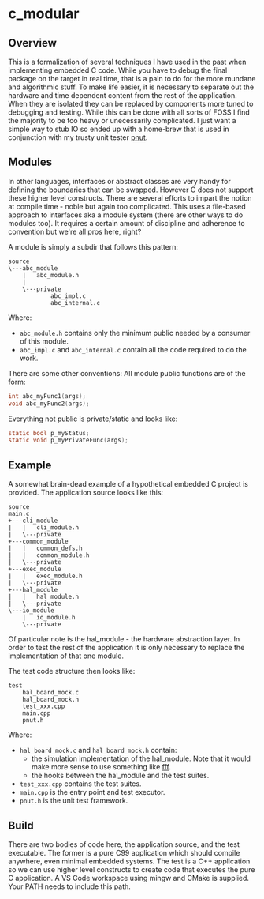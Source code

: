 # c_modular

## Overview
This is a formalization of several techniques I have used in the past when implementing embedded C code.
While you have to debug the final package on the target in real time, that is a pain to do for the more
mundane and algorithmic stuff. To make life easier, it is necessary to separate out the hardware and time
dependent content from the rest of the application. When they are isolated they can be replaced by components
more tuned to debugging and testing. While this can be done with all sorts of FOSS I find the majority to be
too heavy or unecessarily complicated. I just want a simple way to stub IO so ended up with a home-brew that
is used in conjunction with my trusty unit tester [pnut](https://github.com/cepthomas/pnut).

## Modules
In other languages, interfaces or abstract classes are very handy for defining the boundaries that can be 
swapped. However C does not support these higher level constructs. There are several efforts to impart the
notion at compile time - noble but again too complicated. This uses a file-based approach to interfaces
aka a module system (there are other ways to do modules too). It requires a certain amount of discipline
and adherence to convention but we're all pros here, right?

A module is simply a subdir that follows this pattern:
```
source
\---abc_module
    |   abc_module.h
    |   
    \---private
            abc_impl.c
            abc_internal.c
```
Where:
- `abc_module.h` contains only the minimum public needed by a consumer of this module.
- `abc_impl.c` and `abc_internal.c` contain all the code required to do the work.

There are some other conventions:
All module public functions are of the form:
``` C
int abc_myFunc1(args);
void abc_myFunc2(args);
```
Everything not public is private/static and looks like:
``` C
static bool p_myStatus;
static void p_myPrivateFunc(args);
```

## Example
A somewhat brain-dead example of a hypothetical embedded C project is provided.
The application source looks like this:
```
source
main.c
+---cli_module
|   |   cli_module.h
|   \---private
+---common_module
|   |   common_defs.h
|   |   common_module.h
|   \---private
+---exec_module
|   |   exec_module.h
|   \---private
+---hal_module
|   |   hal_module.h
|   \---private
\---io_module
    |   io_module.h
    \---private
```
Of particular note is the hal_module - the hardware abstraction layer. In order to test the rest
of the application it is only necessary to replace the implementation of that one module.

The test code structure then looks like:
```
test
    hal_board_mock.c
    hal_board_mock.h
    test_xxx.cpp
    main.cpp
    pnut.h
```
Where:
- `hal_board_mock.c` and `hal_board_mock.h` contain:
    - the simulation implementation of the hal_module. Note that it would make more sense to use something like [fff](https://github.com/meekrosoft/fff).
    - the hooks between the hal_module and the test suites.
- `test_xxx.cpp` contains the test suites.
- `main.cpp` is the entry point and test executor.
- `pnut.h` is the unit test framework.

## Build
There are two bodies of code here, the application source, and the test executable.
The former is a pure C99 application which should compile anywhere, even minimal embedded 
systems. The test is a C++ application so we can use higher level constructs to create code 
that executes the pure C application.
A VS Code workspace using mingw and CMake is supplied. Your PATH needs to include this path.

